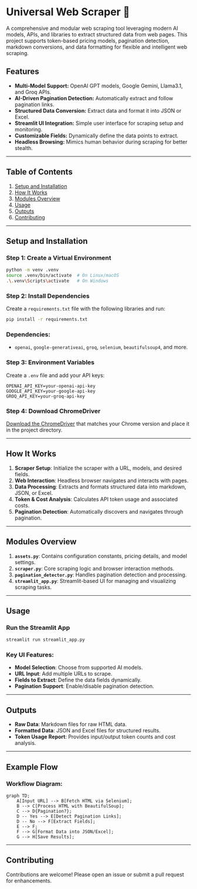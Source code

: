 # Universal Web Scraper 🦑

A comprehensive and modular web scraping tool leveraging modern AI models, APIs, and libraries to extract structured data from web pages. This project supports token-based pricing models, pagination detection, markdown conversions, and data formatting for flexible and intelligent web scraping.

## Features

- **Multi-Model Support:** OpenAI GPT models, Google Gemini, Llama3.1, and Groq APIs.
- **AI-Driven Pagination Detection:** Automatically extract and follow pagination links.
- **Structured Data Conversion:** Extract data and format it into JSON or Excel.
- **Streamlit UI Integration:** Simple user interface for scraping setup and monitoring.
- **Customizable Fields:** Dynamically define the data points to extract.
- **Headless Browsing:** Mimics human behavior during scraping for better stealth.

---

## Table of Contents

1. [Setup and Installation](#setup-and-installation)
2. [How It Works](#how-it-works)
3. [Modules Overview](#modules-overview)
4. [Usage](#usage)
5. [Outputs](#outputs)
6. [Contributing](#contributing)

---

## Setup and Installation

### Step 1: Create a Virtual Environment
```bash
python -m venv .venv
source .venv/bin/activate  # On Linux/macOS
.\.venv\Scripts\activate   # On Windows
```

### Step 2: Install Dependencies
Create a `requirements.txt` file with the following libraries and run:
```bash
pip install -r requirements.txt
```

### Dependencies:
- `openai`, `google-generativeai`, `groq`, `selenium`, `beautifulsoup4`, and more.

### Step 3: Environment Variables
Create a `.env` file and add your API keys:
```plaintext
OPENAI_API_KEY=your-openai-api-key
GOOGLE_API_KEY=your-google-api-key
GROQ_API_KEY=your-groq-api-key
```

### Step 4: Download ChromeDriver
[Download the ChromeDriver](https://googlechromelabs.github.io/chrome-for-testing/) that matches your Chrome version and place it in the project directory.

---

## How It Works

1. **Scraper Setup**: Initialize the scraper with a URL, models, and desired fields.
2. **Web Interaction**: Headless browser navigates and interacts with pages.
3. **Data Processing**: Extracts and formats structured data into markdown, JSON, or Excel.
4. **Token & Cost Analysis**: Calculates API token usage and associated costs.
5. **Pagination Detection**: Automatically discovers and navigates through pagination.

---

## Modules Overview

1. **`assets.py`**: Contains configuration constants, pricing details, and model settings.
2. **`scraper.py`**: Core scraping logic and browser interaction methods.
3. **`pagination_detector.py`**: Handles pagination detection and processing.
4. **`streamlit_app.py`**: Streamlit-based UI for managing and visualizing scraping tasks.

---

## Usage

### Run the Streamlit App
```bash
streamlit run streamlit_app.py
```

### Key UI Features:
- **Model Selection**: Choose from supported AI models.
- **URL Input**: Add multiple URLs to scrape.
- **Fields to Extract**: Define the data fields dynamically.
- **Pagination Support**: Enable/disable pagination detection.

---

## Outputs

- **Raw Data**: Markdown files for raw HTML data.
- **Formatted Data**: JSON and Excel files for structured results.
- **Token Usage Report**: Provides input/output token counts and cost analysis.

---

## Example Flow

### Workflow Diagram:
```mermaid
graph TD;
    A[Input URL] --> B[Fetch HTML via Selenium];
    B --> C[Process HTML with BeautifulSoup];
    C --> D{Pagination?};
    D -- Yes --> E[Detect Pagination Links];
    D -- No --> F[Extract Fields];
    E --> F;
    F --> G[Format Data into JSON/Excel];
    G --> H[Save Results];
```

---

## Contributing

Contributions are welcome! Please open an issue or submit a pull request for enhancements.
